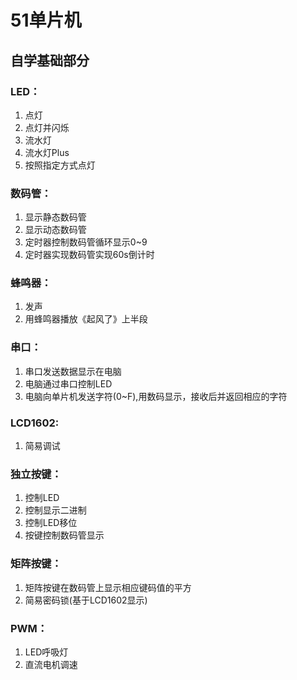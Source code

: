 # 51单片机

## 自学基础部分

### LED：

1. 点灯
2. 点灯并闪烁
3. 流水灯
4. 流水灯Plus
5. 按照指定方式点灯

### 数码管：

1. 显示静态数码管
2. 显示动态数码管
3. 定时器控制数码管循环显示0~9
4. 定时器实现数码管实现60s倒计时

### 蜂鸣器：

1. 发声
2. 用蜂鸣器播放《起风了》上半段

### 串口：

1. 串口发送数据显示在电脑
2. 电脑通过串口控制LED
3. 电脑向单片机发送字符(0~F),用数码显示，接收后并返回相应的字符

### LCD1602:

1. 简易调试

### 独立按键：

1. 控制LED
2. 控制显示二进制
3. 控制LED移位
4. 按键控制数码管显示

### 矩阵按键：

1. 矩阵按键在数码管上显示相应键码值的平方
2. 简易密码锁(基于LCD1602显示)

### PWM：

1. LED呼吸灯
2. 直流电机调速



